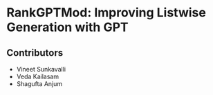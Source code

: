 # RankGPTMod: Improving Listwise Generation with GPT

## Contributors
 - Vineet Sunkavalli
 - Veda Kailasam
 - Shagufta Anjum
